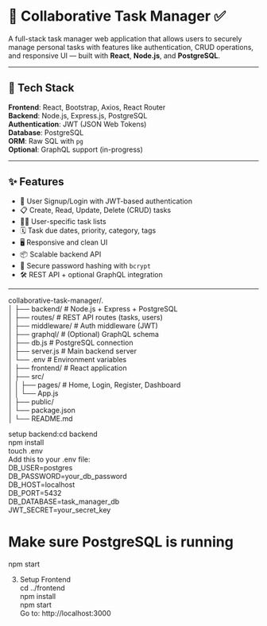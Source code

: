 # 🧠 Collaborative Task Manager ✅

A full-stack task manager web application that allows users to securely manage personal tasks with features like authentication, CRUD operations, and responsive UI — built with **React**, **Node.js**, and **PostgreSQL**.

---

## 🚀 Tech Stack

**Frontend**: React, Bootstrap, Axios, React Router  
**Backend**: Node.js, Express.js, PostgreSQL  
**Authentication**: JWT (JSON Web Tokens)  
**Database**: PostgreSQL  
**ORM**: Raw SQL with `pg`  
**Optional**: GraphQL support (in-progress)

---

## ✨ Features

- 🔐 User Signup/Login with JWT-based authentication
- 📋 Create, Read, Update, Delete (CRUD) tasks
- 🧍‍♂️ User-specific task lists
- 🗓️ Task due dates, priority, category, tags
- 🖥️ Responsive and clean UI
- 📦 Scalable backend API
- 🧾 Secure password hashing with `bcrypt`
- 🛠️ REST API + optional GraphQL integration

---

collaborative-task-manager/.  
│ ├── backend/ # Node.js + Express + PostgreSQL  
│ ├── routes/ # REST API routes (tasks, users)   
│ ├── middleware/ # Auth middleware (JWT)   
│ ├── graphql/ # (Optional) GraphQL schema  
│ ├── db.js # PostgreSQL connection   
│ ├── server.js # Main backend server  
│ └── .env # Environment variables     
│ ├── frontend/ # React application   
│ ├── src/   
│ │ ├── pages/ # Home, Login, Register, Dashboard   
│ │ └── App.js   
│ ├── public/  
│ └── package.json   
│ └── README.md  

setup backend:cd backend  
npm install  
touch .env  
Add this to your .env file:  
DB_USER=postgres  
DB_PASSWORD=your_db_password  
DB_HOST=localhost  
DB_PORT=5432  
DB_DATABASE=task_manager_db  
JWT_SECRET=your_secret_key  
# Make sure PostgreSQL is running  
npm start  

3. Setup Frontend  
cd ../frontend  
npm install  
npm start  
Go to: http://localhost:3000  
